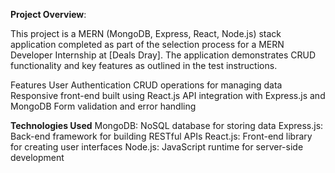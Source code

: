 **Project Overview**:

This project is a MERN (MongoDB, Express, React, Node.js) stack application completed as part of the selection process for a MERN Developer Internship at [Deals Dray]. The application demonstrates CRUD functionality and key features as outlined in the test instructions.

Features
User Authentication 
CRUD operations for managing data 
Responsive front-end built using React.js
API integration with Express.js and MongoDB
Form validation and error handling

**Technologies Used**
MongoDB: NoSQL database for storing data
Express.js: Back-end framework for building RESTful APIs
React.js: Front-end library for creating user interfaces
Node.js: JavaScript runtime for server-side development
